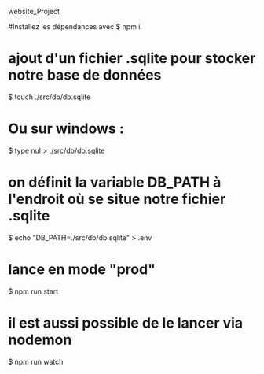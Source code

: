website_Project

#Installez les dépendances avec
$ npm i

# ajout d'un fichier .sqlite pour stocker notre base de données
$ touch ./src/db/db.sqlite

# Ou sur windows :
$ type nul > ./src/db/db.sqlite


# on définit la variable DB_PATH à l'endroit où se situe notre fichier .sqlite
$ echo "DB_PATH=./src/db/db.sqlite" > .env

# lance en mode "prod"
$ npm run start

# il est aussi possible de le lancer via nodemon
$ npm run watch